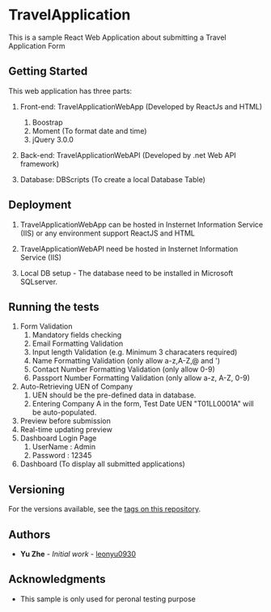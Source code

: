# TravelApplication
This is a sample React Web Application about submitting a Travel Application Form

## Getting Started

This web application has three parts:
1. Front-end: TravelApplicationWebApp (Developed by ReactJs and HTML)
	1. Boostrap
	2. Moment (To format date and time) 
	3. jQuery 3.0.0

2. Back-end: TravelApplicationWebAPI (Developed by .net Web API framework)

3. Database: DBScripts (To create a local Database Table)


## Deployment

1. TravelApplicationWebApp can be hosted in Insternet Information Service (IIS) or any environment support ReactJS and HTML

2. TravelApplicationWebAPI need be hosted in Insternet Information Service (IIS)

3. Local DB setup - The database need to be installed in Microsoft SQLserver.

## Running the tests

1. Form Validation
	1. Mandatory fields checking
	2. Email Formatting Validation
	3. Input length Validation (e.g. Minimum 3 characaters required)
	4. Name Formatting Validation (only allow a-z,A-Z,@ and ')
	5. Contact Number Formatting Validation (only allow 0-9)
	6. Passport Number Formatting Validation (only allow a-z, A-Z, 0-9)
2. Auto-Retrieving UEN of Company
	1. UEN should be the pre-defined data in database.
	2. Entering Company A in the form, Test Date UEN "T01LL0001A" will be auto-populated.
3. Preview before submission
4. Real-time updating preview
5. Dashboard Login Page
	1. UserName : Admin
	2. Password : 12345
6. Dashboard (To display all submitted applications)

## Versioning

For the versions available, see the [tags on this repository](https://github.com/your/project/tags). 

## Authors

* **Yu Zhe** - *Initial work* - [leonyu0930](https://github.com/leonyu0930) 

## Acknowledgments

* This sample is only used for peronal testing purpose